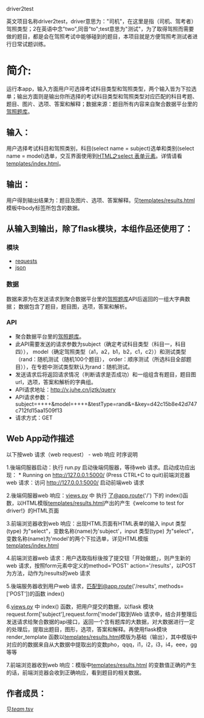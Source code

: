 driver2test

英文项目名称driver2test，driver意思为："司机"，在这里是指（司机、驾考者）驾照类型；2在英语中念"two",同音"to";test意思为"测试"，为了取得驾照而需要做的题目，都是会在驾照考试中能够碰到的题目，本项目就是方便驾照考测试者进行日常试题训练。


# 简介:
运行本app，输入方面用户可选择考试科目类型和驾照类型，两个输入皆为下拉选单；输出方面则是输出你所选择的考试科目类型和驾照类型对应匹配的科目考题、题目、图片、选项、答案和解释；数据来源：题目所有内容来自聚合数据平台里的[驾照题库](https://www.juhe.cn/docs/api/id/183)。


## 输入：
用户选择考试科目和驾照类别，科目(select name = subject)选单和类别(select name = model)选单，交互界面使用到[HTML之select 表单元素](http://www.w3school.com.cn/tags/tag_select.asp)。详情请看[templates/index.html](templates/index.html)。


## 输出：
用户得到输出结果为：题目及图片、选项、答案解释。见[templates/results.html](templates/results.html)模板中body标签所包含的数据。


## 从输入到输出，除了flask模块，本组作品还使用了：

### 模块
* [requests](http://docs.python-requests.org/zh_CN/latest/user/quickstart.html)
* [json](https://docs.python.org/2/library/json.html)

### 数据
数据来源为在发送请求到聚合数据平台里的[驾照题库](https://www.juhe.cn/docs/api/id/183)API后返回的一组大字典数据；
数据包含了题目，题目图，选项，答案和解析。


### API
* 聚合数据平台里的[驾照题库](https://www.juhe.cn/docs/api/id/183)。
* 此API需要发送的请求参数为subject（确定考试科目类型（科目一，科目四）），
  model（确定驾照类型（a1，a2，b1，b2，c1，c2））和测试类型（rand：随机测试（随机100个题目），
  order：顺序测试（所选科目全部题目）），在专题中测试类型默认为rand：随机测试。
* 发送请求后将返回请求情况（判断请求是否成功）和一组组含有题目，题目图url，选项，答案和解析的字典组。
* API请求地址：http://v.juhe.cn/jztk/query
* API请求参数：subject=++++&model=++++&testType=rand&=&key=d42c15b8e42d747c712fd15aa1509f13
* 请求方式：GET


## Web App动作描述

 以下按web 请求（web request） - web 响应 时序说明

1.後端伺服器启动：执行 run.py 启动後端伺服器，等待web 请求。启动成功应出现： * Running on http://127.0.0.1:5000/ (Press CTRL+C to quit)前端浏览器web 请求：访问 http://127.0.0.1:5000/ 启动前端web 请求



2.後端伺服器web 响应：[views.py](views.py) 中 执行 了@app.route('/') 下的 index()函数，以HTML模版[templates/results.html](templates/results.html)产出的产生《welcome to test for driver!》的HTML页面



3.前端浏览器收到web 响应：出现HTML页面有HTML表单的输入 input 类型(type) 为"select"，变数名称(name)为'subject'，input 类型(type) 为"select"，变数名称(name)为'model'的两个下拉选单，详见HTML模版[templates/index.html](templates/index.html)



4.前端浏览器web 请求：用户选取指标後按了提交钮「开始做题」，则产生新的web 请求，按照form元素中定义的method='POST' action='/results'，以POST为方法，动作为/results的web 请求



5.後端服务器收到用户web 请求，匹配到@app.route('/results', methods=['POST'])的函数 index()



6.[views.py](views.py) 中 index() 函数，把用户提交的数据，以flask 模块request.form['subject'],request.form['model']取到Web 请求中，结合并整理后发送请求给聚合数据的api接口，返回一个含有题库的大数据，对大数据进行一定的处理后，提取出题目，图形，选项，答案和解释。再使用flask模块render_template 函数以[templates/results.html](templates/results.html)模版为基础（输出），其中模版中对应的的数据来自从大数据中提取出的变数pho，qqq，i1，i2，i3，i4，eee，gg等等



7.前端浏览器收到web 响应：模版中[templates/results.html](templates/results.html) 的变数值正确的产生的话，前端浏览器会收到正确响应，看到题目的相关数据。



## 作者成员：


见[_team_.tsv](_team_/_team_.tsv)

